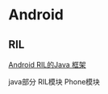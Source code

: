 Android
=====

RIL
----
[Android RIL的Java 框架](http://mp.weixin.qq.com/s?__biz=MzIxNjU5MzAxMw==&mid=2247484836&idx=2&sn=88eecc283690db180f7f5646d6a6831c&chksm=9787e2bea0f06ba8f78999080a81942984f75b8db86e4845a6671044e613b41433d10bda71f3&mpshare=1&scene=24&srcid=1111nKtRvQyiG8zwkUUr68Aa&sharer_sharetime=1605052874338&sharer_shareid=ecace1467fd81ffbadc2260cf4ccea17#rd)

java部分
	RIL模块
	Phone模块


